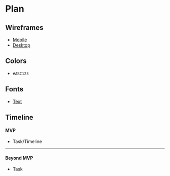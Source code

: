 # Plan

## Wireframes
* [Mobile]()
* [Desktop]()

## Colors
* `#ABC123`

## Fonts
* [Text](URL)

## Timeline

#### MVP

* Task/Timeline

---

#### Beyond MVP

* Task






<!-- DO NOT USE THIS YET

#### Peer Feedback 

| Name | Glows | Grows |
| -------- | ------- | ------- |
|  |  |  |
|  |  |  |
|  |  |  |
|  |  |  |
|  |  |  |

-->
